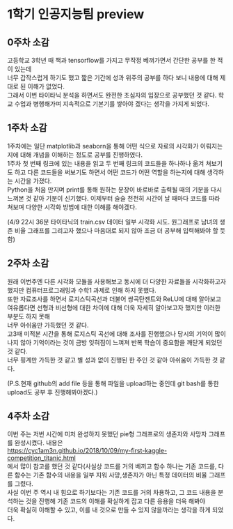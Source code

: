 # 1학기 인공지능팀 preview

## 0주차 소감
고등학교 3학년 때 책과 tensorflow를 가지고 무작정 베껴가면서 간단한 공부를 한 적이 있는데   
너무 갑작스럽게 하기도 했고 짧은 기간에 성과 위주의 공부를 하다 보니 내용에 대해 제대로 된 이해가 없었다.  
그래서 이번 타이타닉 분석을 하면서도 완전한 초심자의 입장으로 공부했던 것 같다. 학교 수업과 병행해가며 지속적으로 기본기를 쌓아야 겠다는 생각을 가지게 되었다.  

## 1주차 소감
1주차에는 일단 matplotlib과 seaborn을 통해 어떤 식으로 자료의 시각화가 이뤄지는지에 대해 개념을 이해하는 정도로 공부를 진행하였다.  
1주차 첫 번째 링크에 있는 내용을 읽고 두 번째 링크의 코드들을 하나하나 옮겨 쳐보기도 하고 다른 코드들을 써보기도 하면서 어떤 코드가 어떤 역할을 하는지에 대해 생각하는 시간을 가졌다.  
Python을 처음 만지며 print를 통해 원하는 문장이 바로바로 출력될 때의 기분을 다시 느껴본 것 같아 기분이 신기했다. 
이제부터 슬슬 천천히 시간이 날 때마다 코드를 따라 쳐보며 다양한 시각화 방법에 대한 이해를 해야겠다.


(4/9 22시 36분 타이타닉의 train.csv 데이터 일부 시각화 시도. 원그래프로 남녀의 생존 비율 그래프를 그리고자 했으나 마음대로 되지 않아 조금 더 공부해 입력해봐야 할 듯 함)

## 2주차 소감
원래 이번주엔 다른 시각화 모듈을 사용해보고 동시에 더 다양한 자료들을 시각화하고자 했지만 컴퓨터프로그래밍과 수학1 과제로 인해 하지 못했다.  
또한 자료조사를 하면서 로지스틱곡선과 더불어 쌍곡탄젠트와 ReLU에 대해 알아보고 여유롭다면 선형과 비선형에 대한 차이에 대해 더욱 자세히 알아보고자 했지만 이러한 부분도 하지 못해  
너무 아쉬움만 가득했던 것 같다.  
고3때 미적분 시간을 통해 로지스틱 곡선에 대해 조사를 진행했으나 당시의 기억이 많이 나지 않아 기억이라는 것이 금방 잊혀짐이 느껴져 반복 학습이 중요함을 깨닫게 되었던 것 같다.  
너무 핑계만 가득한 것 같고 별 성과 없이 진행된 한 주인 것 같아 아쉬움이 가득한 것 같다.
  
(P.S.현재 github의 add file 등을 통해 파일을 upload하는 중인데 git bash를 통한 upload도 공부 후 진행해봐야겠다.)
  
## 4주차 소감
이번 주는 저번 시간에 미처 완성하지 못했던 pie형 그래프로의 생존자와 사망자 그래프를 완성시켰다. 내용은  
https://cyc1am3n.github.io/2018/10/09/my-first-kaggle-competition_titanic.html  
에서 많이 참고를 했던 것 같다(사실상 코드를 거의 베끼고 함수 하나는 기존 코드를, 다른 함수는 기존 함수의 내용을 일부 지워 사망,생존자가 아닌 특정 데이터의 비율 그래프를 그렸다.  
사실 이번 주 역시 내 힘으로 하기보다는 기존 코드를 거의 차용하고, 그 코드 내용을 분석하는 것을 진행해 기존 코드의 이해를 확실하게 잡고 다른 응용을 더욱 해봐야  
더욱 확실히 이해할 수 있고, 이를 내 것으로 만들 수 있지 않을까라는 생각을 하게 되었다.  


